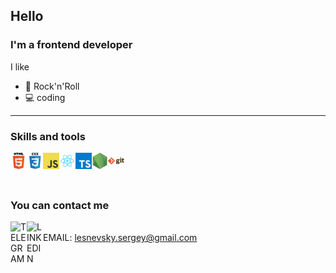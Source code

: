 ## Hello

### I'm a frontend developer

I like 

- :metal: Rock'n'Roll
- :computer: coding

---
### Skills and tools
<img align="left" alt="HTML5" width="26px" src="https://raw.githubusercontent.com/github/explore/80688e429a7d4ef2fca1e82350fe8e3517d3494d/topics/html/html.png"/>
<img align="left" alt="CSS" width="26px" src="https://raw.githubusercontent.com/github/explore/80688e429a7d4ef2fca1e82350fe8e3517d3494d/topics/css/css.png"/>
<img align="left" alt="JS" width="26px" src="https://raw.githubusercontent.com/github/explore/80688e429a7d4ef2fca1e82350fe8e3517d3494d/topics/javascript/javascript.png"/>
<img align="left" alt="REACT" width="26px" src="https://raw.githubusercontent.com/github/explore/80688e429a7d4ef2fca1e82350fe8e3517d3494d/topics/react/react.png"/>
<img align="left" alt="TS" width="26px" src="https://raw.githubusercontent.com/github/explore/80688e429a7d4ef2fca1e82350fe8e3517d3494d/topics/typescript/typescript.png"/>
<img align="left" alt="NODE" width="26px" src="https://raw.githubusercontent.com/github/explore/80688e429a7d4ef2fca1e82350fe8e3517d3494d/topics/nodejs/nodejs.png"/>
<img align="left" alt="GIT" width="26px" src="https://raw.githubusercontent.com/github/explore/80688e429a7d4ef2fca1e82350fe8e3517d3494d/topics/git/git.png"/>

<br/>
<br/>
<br/>

### You can contact me

[<img align="left" alt="TELEGRAM" width="26px" src="https://slutsk24.by/wp-content/uploads/2023/02/kisspng-telegram-encapsulated-postscript-transfer-5b170605610126.3859681215282355253974.jpg"/>][telegram]
[<img align="left" alt="LINKEDIN" width="26px" src="https://logodix.com/logo/692113.jpg"/>][LINKEDIN]
<br/>
EMAIL: lesnevsky.sergey@gmail.com

[telegram]:https://t.me/SergeyLesnevsky
[LINKEDIN]:https://www.linkedin.com/in/lesnevsky-sergey-39b975243
